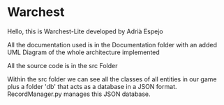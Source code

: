 # Warchest
 
Hello, this is Warchest-Lite developed by Adrià Espejo

All the documentation used is in the Documentation folder with an added UML Diagram of the whole architecture implemented

All the source code is in the src Folder

Within the src folder we can see all the classes of all entities in our game plus a folder 'db' that acts as a database in a JSON format. RecordManager.py manages this JSON database.


